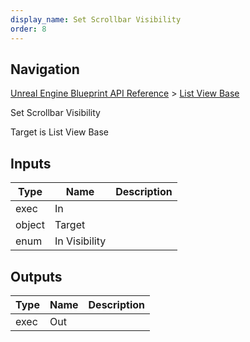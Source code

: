 ```yaml
---
display_name: Set Scrollbar Visibility
order: 8
---
```

## Navigation

[Unreal Engine Blueprint API Reference](https://dev.epicgames.com/documentation/en-us/unreal-engine/BlueprintAPI) > [List View Base](https://dev.epicgames.com/documentation/en-us/unreal-engine/BlueprintAPI/ListViewBase)

Set Scrollbar Visibility

Target is List View Base

## Inputs

| Type | Name | Description |
| --- | --- | --- |
| exec | In |  |
| object | Target |  |
| enum | In Visibility |  |

## Outputs

| Type | Name | Description |
| --- | --- | --- |
| exec | Out |  |
